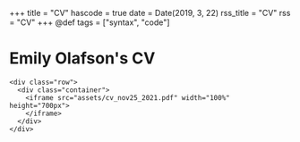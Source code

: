 +++
title = "CV"
hascode = true
date = Date(2019, 3, 22)
rss_title = "CV"
rss = "CV"
+++
@def tags = ["syntax", "code"]


# Emily Olafson's CV 

~~~
<div class="row">
  <div class="container">
    <iframe src="assets/cv_nov25_2021.pdf" width="100%" height="700px">
    </iframe>
  </div>
</div>
~~~

